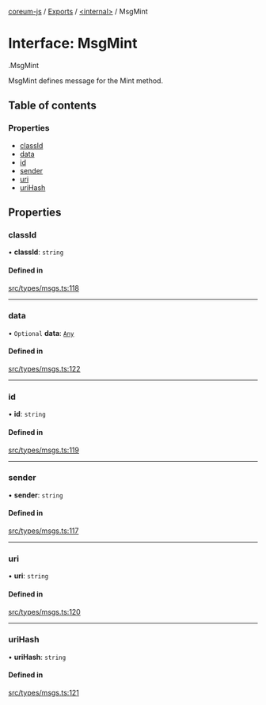 [coreum-js](../README.md) / [Exports](../modules.md) / [<internal\>](../modules/internal_.md) / MsgMint

# Interface: MsgMint

[<internal>](../modules/internal_.md).MsgMint

MsgMint defines message for the Mint method.

## Table of contents

### Properties

- [classId](internal_.MsgMint-2.md#classid)
- [data](internal_.MsgMint-2.md#data)
- [id](internal_.MsgMint-2.md#id)
- [sender](internal_.MsgMint-2.md#sender)
- [uri](internal_.MsgMint-2.md#uri)
- [uriHash](internal_.MsgMint-2.md#urihash)

## Properties

### classId

• **classId**: `string`

#### Defined in

[src/types/msgs.ts:118](https://github.com/PyramydLabs/coreum-js/blob/37d165f/src/types/msgs.ts#L118)

___

### data

• `Optional` **data**: [`Any`](../modules/internal_.md#any)

#### Defined in

[src/types/msgs.ts:122](https://github.com/PyramydLabs/coreum-js/blob/37d165f/src/types/msgs.ts#L122)

___

### id

• **id**: `string`

#### Defined in

[src/types/msgs.ts:119](https://github.com/PyramydLabs/coreum-js/blob/37d165f/src/types/msgs.ts#L119)

___

### sender

• **sender**: `string`

#### Defined in

[src/types/msgs.ts:117](https://github.com/PyramydLabs/coreum-js/blob/37d165f/src/types/msgs.ts#L117)

___

### uri

• **uri**: `string`

#### Defined in

[src/types/msgs.ts:120](https://github.com/PyramydLabs/coreum-js/blob/37d165f/src/types/msgs.ts#L120)

___

### uriHash

• **uriHash**: `string`

#### Defined in

[src/types/msgs.ts:121](https://github.com/PyramydLabs/coreum-js/blob/37d165f/src/types/msgs.ts#L121)
